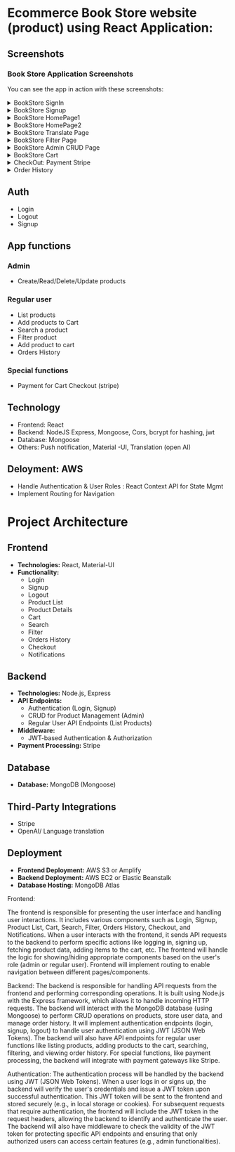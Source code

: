 # Ecommerce Book Store website (product) using React Application:

## Screenshots
### Book Store Application Screenshots
You can see the app in action with these screenshots:

<details>
<summary>BookStore SignIn</summary>
<img src="https://github.com/sarojregmi279/MERN-Stack-Integration-for-Book-Store-Application/raw/main/screenshots/BookStore_SignIn.png" alt="BookStore SignIn" width="300"/>
</details>

<details>
<summary>BookStore Signup</summary>
<img src="https://github.com/sarojregmi279/MERN-Stack-Integration-for-Book-Store-Application/raw/main/screenshots/BookStore_Signup.png" alt="BookStore Signup" width="300"/>
</details>

<details>
<summary>BookStore HomePage1</summary>
<img src="https://github.com/sarojregmi279/MERN-Stack-Integration-for-Book-Store-Application/raw/main/screenshots/BookStore_HomePage1.png" alt="BookStore HomePage1" width="300"/>
</details>

<details>
<summary>BookStore HomePage2</summary>
<img src="https://github.com/sarojregmi279/MERN-Stack-Integration-for-Book-Store-Application/raw/main/screenshots/BookStore_HomePage2.png" alt="BookStore HomePage2" width="300"/>
</details>

<details>
<summary>BookStore Translate Page</summary>
<img src="https://github.com/sarojregmi279/MERN-Stack-Integration-for-Book-Store-Application/raw/main/screenshots/BookStore_TranslatePage.png" alt="BookStore Translate Page" width="300"/>
</details>

<details>
<summary>BookStore Filter Page</summary>
<img src="https://github.com/sarojregmi279/MERN-Stack-Integration-for-Book-Store-Application/raw/main/screenshots/BookStore_FilterPage.png" alt="BookStore Filter Page" width="300"/>
</details>

<details>
<summary>BookStore Admin CRUD Page</summary>
<img src="https://github.com/sarojregmi279/MERN-Stack-Integration-for-Book-Store-Application/raw/main/screenshots/BookStoreAdminCRUD_Page.png" alt="BookStore Admin CRUD Page" width="300"/>
</details>

<details>
<summary>BookStore Cart</summary>
<img src="https://github.com/sarojregmi279/MERN-Stack-Integration-for-Book-Store-Application/raw/main/screenshots/BookStore_Cart.png" alt="BookStore Cart Page" width="300"/>
</details>

<details>
<summary> CheckOut: Payment Stripe </summary>
<img src="https://github.com/sarojregmi279/MERN-Stack-Integration-for-Book-Store-Application/blob/main/screenshots/BookStore_Stripe.png" alt="BookStore Stripe" width="300"/>
</details>

<details>
<summary> Order History </summary>
<img src="https://github.com/sarojregmi279/MERN-Stack-Integration-for-Book-Store-Application/blob/main/screenshots/BookStore_orderHistory.png" alt="BookStore Stripe" width="300"/>
</details>

## Auth
* Login
* Logout
* Signup
  
## App functions

### Admin 
* Create/Read/Delete/Update products
  
### Regular user
* List products
* Add products to Cart
* Search a product
* Filter product
* Add product to cart
* Orders History
  
### Special functions
* Payment for Cart Checkout (stripe)
  
## Technology
* Frontend: React
* Backend: NodeJS Express, Mongoose, Cors, bcrypt for hashing, jwt
* Database: Mongoose
* Others: Push notification, Material -UI, Translation (open AI)
  
## Deloyment: AWS
* Handle Authentication & User Roles : React Context API for State Mgmt     
* Implement Routing for Navigation     
# Project Architecture

## Frontend
- **Technologies:** React, Material-UI
- **Functionality:** 
  - Login
  - Signup
  - Logout
  - Product List
  - Product Details
  - Cart
  - Search
  - Filter
  - Orders History
  - Checkout
  - Notifications

## Backend
- **Technologies:** Node.js, Express
- **API Endpoints:**
  - Authentication (Login, Signup)
  - CRUD for Product Management (Admin)
  - Regular User API Endpoints (List Products)
- **Middleware:**
  - JWT-based Authentication & Authorization
- **Payment Processing:** Stripe

## Database
- **Database:** MongoDB (Mongoose)

## Third-Party Integrations
- Stripe
- OpenAI/ Language translation

## Deployment
- **Frontend Deployment:** AWS S3 or Amplify
- **Backend Deployment:** AWS EC2 or Elastic Beanstalk
- **Database Hosting:** MongoDB Atlas

Frontend:

The frontend is responsible for presenting the user interface and handling user interactions. It includes various components such as Login, Signup, Product List, Cart, Search, Filter, Orders History, Checkout, and Notifications.
When a user interacts with the frontend, it sends API requests to the backend to perform specific actions like logging in, signing up, fetching product data, adding items to the cart, etc.
The frontend will handle the logic for showing/hiding appropriate components based on the user's role (admin or regular user).
Frontend will implement routing to enable navigation between different pages/components.

Backend:
The backend is responsible for handling API requests from the frontend and performing corresponding operations.
It is built using Node.js with the Express framework, which allows it to handle incoming HTTP requests.
The backend will interact with the MongoDB database (using Mongoose) to perform CRUD operations on products, store user data, and manage order history.
It will implement authentication endpoints (login, signup, logout) to handle user authentication using JWT (JSON Web Tokens).
The backend will also have API endpoints for regular user functions like listing products, adding products to the cart, searching, filtering, and viewing order history.
For special functions, like payment processing, the backend will integrate with payment gateways like Stripe.

Authentication:
The authentication process will be handled by the backend using JWT (JSON Web Tokens).
When a user logs in or signs up, the backend will verify the user's credentials and issue a JWT token upon successful authentication.
This JWT token will be sent to the frontend and stored securely (e.g., in local storage or cookies).
For subsequent requests that require authentication, the frontend will include the JWT token in the request headers, allowing the backend to identify and authenticate the user.
The backend will also have middleware to check the validity of the JWT token for protecting specific API endpoints and ensuring that only authorized users can access certain features (e.g., admin functionalities).
